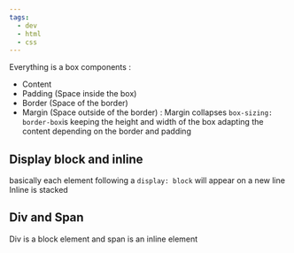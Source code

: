```yaml
---
tags:
  - dev
  - html
  - css
---
```

Everything is a box components : 
- Content
- Padding (Space inside the box)
- Border (Space of the border)
- Margin (Space outside of the border) : Margin collapses
`box-sizing: border-box`is keeping the height and width of the box adapting the content depending on the border and padding

## Display block and inline
basically each element following a `display: block` will appear on a new line
Inline is stacked

## Div and Span

Div is a block element and span is an inline element